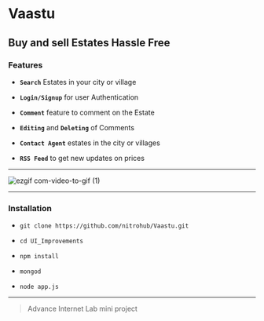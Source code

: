 # Vaastu

## Buy and sell Estates Hassle Free


### Features
- **```Search```** Estates in your city or village

- **```Login/Signup```** for user Authentication

- **```Comment```** feature to comment on the Estate

- **```Editing```** and **```Deleting```** of Comments

- **```Contact Agent```** estates in the city or villages

- **```RSS Feed```** to get new updates on prices
---
![ezgif com-video-to-gif (1)](https://user-images.githubusercontent.com/43161886/98170566-3b527a00-1f14-11eb-9cf1-0990198d4188.gif)

---
### Installation
- ```git clone https://github.com/nitrohub/Vaastu.git ```

- ```cd UI_Improvements```

- ```npm install```

- ```mongod```

- ```node app.js```

---
> Advance Internet Lab mini project
